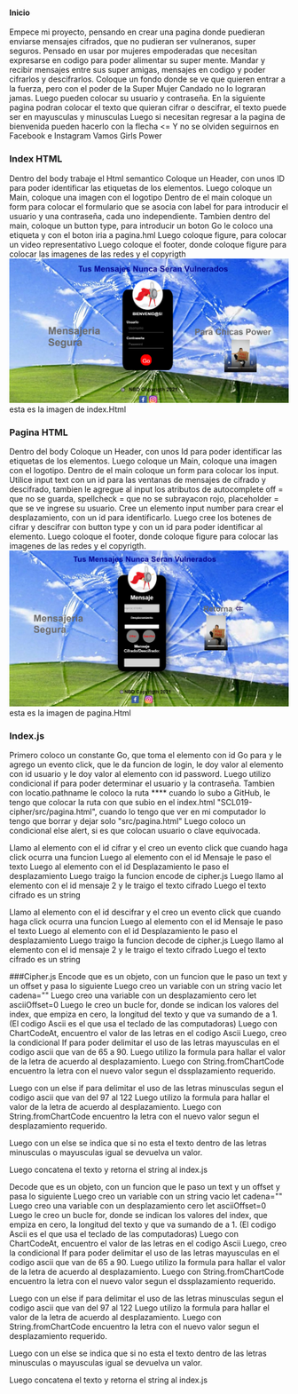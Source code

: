 
#### Inicio
Empece mi proyecto, pensando en crear una pagina donde puedieran enviarse mensajes cifrados, que no pudieran ser vulneranos, super seguros.
Pensado en usar por mujeres empoderadas que necesitan expresarse en codigo para poder alimentar su super mente. Mandar y recibir mensajes entre sus super amigas,  mensajes en codigo y poder cifrarlos y descifrarlos.
Coloque un fondo donde se ve que quieren entrar a la fuerza, pero con el poder de la Super Mujer Candado no lo lograran jamas.
Luego pueden colocar su usuario y contraseña.
En la siguiente pagina podran colocar el texto que quieran cifrar o descifrar, el texto puede ser en mayusculas y minusculas
Luego si necesitan regresar a la pagina de bienvenida pueden hacerlo con la flecha <=
Y no se olviden seguirnos en Facebook e Instagram
Vamos Girls Power

### Index HTML
Dentro del body trabaje el Html semantico
Coloque un Header, con unos ID para poder  identificar las etiquetas de los elementos.
Luego coloque un Main, coloque una imagen con el logotipo 
Dentro de el main coloque un form para colocar el formulario que se asocia con label for para introducir el usuario y una contraseña, cada uno independiente.
Tambien dentro del main, coloque un button type, para introducir un boton Go le coloco una etiqueta y con el boton  iria a pagina.hml
Luego coloque figure, para colocar un video representativo
Luego coloque el footer, donde coloque figure para colocar las imagenes de las redes y el copyrigth
![Getting Started](src/img/Imagen_Index.html.png) esta es la imagen de index.Html
### Pagina HTML
Dentro del body
Coloque un Header, con unos Id para poder  identificar las etiquetas de los elementos.
Luego coloque un Main, coloque una imagen con el logotipo.
Dentro de el main coloque un form para colocar los input.
Utilice input text con un id para las ventanas de mensajes de cifrado y descifrado, tambien le agregue al input los atributos de autocomplete off = que no se guarda, spellcheck = que no se subrayacon rojo, placeholder = que se ve ingrese su usuario.
Cree un elemento input number para crear el desplazamiento, con un id para identificarlo.
Luego cree los botenes de cifrar y descifrar con button type y con un id para poder identificar al elemento.
Luego coloque el footer, donde coloque figure para colocar las imagenes de las redes y el copyrigth.
![Getting Started](src/img/Imagen_Pagina.html.png) esta es la imagen de pagina.Html
### Index.js
Primero coloco un constante Go, que toma el elemento con id Go para y le agrego un evento click, que le da funcion de login, le doy valor al elemento con id usuario y le doy valor al elemento con id password. 
Luego utilizo condicional if para poder determinar  el usuario y la contraseña. Tambien con locatio.pathname le coloco la ruta **** cuando lo subo a GitHub, le tengo que colocar la ruta con que subio en el index.html "SCL019-cipher/src/pagina.html", cuando lo tengo que ver en mi computador lo tengo que borrar y dejar solo "src/pagina.html"
Luego coloco un condicional else alert, si es que colocan usuario o clave equivocada.

Llamo al elemento con el id cifrar y el creo un evento click que cuando haga click ocurra una funcion
Luego al elemento con el id Mensaje le paso el texto
Luego al elemento con el id Desplazamiento le paso el desplazamiento
Luego traigo la funcion encode de cipher.js
Luego llamo al elemento con el id mensaje 2 y le traigo el texto cifrado
Luego el texto cifrado es un string

Llamo al elemento con el id descifrar y el creo un evento click que cuando haga click ocurra una funcion
Luego al elemento con el id Mensaje le paso el texto
Luego al elemento con el id Desplazamiento le paso el desplazamiento
Luego traigo la funcion decode de cipher.js
Luego llamo al elemento con el id mensaje 2 y le traigo el texto cifrado
Luego el texto cifrado es un string

###Cipher.js
Encode que es un objeto, con un funcion que le paso un text y un offset y pasa lo siguiente
Luego creo un variable con un string vacio let cadena=""
Luego creo una variable con un desplazamiento cero let asciiOffset=0
Luego le creo un bucle for, donde se indican los valores del index, que empiza en cero, la longitud del texto y que va sumando de a 1.
(El codigo Ascii es el que usa el teclado de las computadoras)
Luego con ChartCodeAt, encuentro el valor de las letras en el codigo Ascii
Luego, creo la condicional If para poder delimitar el uso de las letras mayusculas en el codigo ascii que van de 65 a 90.
Luego utilizo la formula para hallar el valor de la letra de acuerdo al desplazamiento.
Luego con String.fromChartCode encuentro la letra con el nuevo valor segun el dssplazamiento requerido.

Luego con un else if para delimitar el uso de las letras minusculas segun el codigo ascii que van del 97 al 122
Luego utilizo la formula para hallar el valor de la letra de acuerdo al desplazamiento.
Luego con String.fromChartCode encuentro la letra con el nuevo valor segun el desplazamiento requerido.

Luego con un else se indica que si no esta el texto dentro de las letras minusculas o mayusculas igual se devuelva un valor.

Luego concatena el texto y retorna el string al index.js

Decode que es un objeto, con un funcion que le paso un text y un offset y pasa lo siguiente
Luego creo un variable con un string vacio let cadena=""
Luego creo una variable con un desplazamiento cero let asciiOffset=0
Luego le creo un bucle for, donde se indican los valores del index, que empiza en cero, la longitud del texto y que va sumando de a 1.
(El codigo Ascii es el que usa el teclado de las computadoras)
Luego con ChartCodeAt, encuentro el valor de las letras en el codigo Ascii
Luego, creo la condicional If para poder delimitar el uso de las letras mayusculas en el codigo ascii que van de 65 a 90.
Luego utilizo la formula para hallar el valor de la letra de acuerdo al desplazamiento.
Luego con String.fromChartCode encuentro la letra con el nuevo valor segun el dssplazamiento requerido.

Luego con un else if para delimitar el uso de las letras minusculas segun el codigo ascii que van del 97 al 122
Luego utilizo la formula para hallar el valor de la letra de acuerdo al desplazamiento.
Luego con String.fromChartCode encuentro la letra con el nuevo valor segun el desplazamiento requerido.

Luego con un else se indica que si no esta el texto dentro de las letras minusculas o mayusculas igual se devuelva un valor.

Luego concatena el texto y retorna el string al index.js
